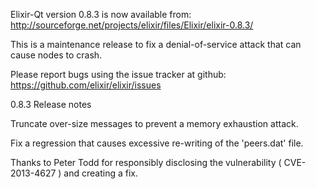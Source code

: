 Elixir-Qt version 0.8.3 is now available from:
  http://sourceforge.net/projects/elixir/files/Elixir/elixir-0.8.3/

This is a maintenance release to fix a denial-of-service attack that
can cause nodes to crash.

Please report bugs using the issue tracker at github:
  https://github.com/elixir/elixir/issues

0.8.3 Release notes

Truncate over-size messages to prevent a memory exhaustion attack.

Fix a regression that causes excessive re-writing of the 'peers.dat' file.


Thanks to Peter Todd for responsibly disclosing the vulnerability
( CVE-2013-4627 ) and creating a fix.
